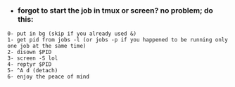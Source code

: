 - ###  forgot to start the job in tmux or screen? no problem; do this:
```
0- put in bg (skip if you already used &)
1- get pid from jobs -l (or jobs -p if you happened to be running only one job at the same time)
2- disown $PID
3- screen -S lol
4- reptyr $PID
5- ^A d (detach)
6- enjoy the peace of mind
```
